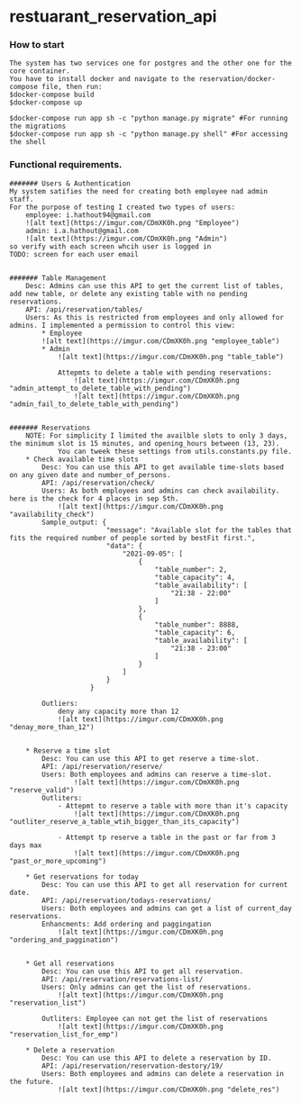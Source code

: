 # restuarant_reservation_api

### How to start
    The system has two services one for postgres and the other one for the core container.
    You have to install docker and navigate to the reservation/docker-compose file, then run:
    $docker-compose build
    $docker-compose up

    $docker-compose run app sh -c "python manage.py migrate" #For running the migrations
    $docker-compose run app sh -c "python manage.py shell" #For accessing the shell


### Functional requirements. 
    ####### Users & Authentication
    My system satifies the need for creating both employee nad admin staff.
    For the purpose of testing I created two types of users: 
        employee: i.hathout94@gmail.com
        ![alt text](https://imgur.com/CDmXK0h.png "Employee")
        admin: i.a.hathout@gmail.com
        ![alt text](https://imgur.com/CDmXK0h.png "Admin")
    so verify with each screen whcih user is logged in 
    TODO: screen for each user email


    ####### Table Management
        Desc: Admins can use this API to get the current list of tables, add new table, or delete any existing table with no pending reservations.
        API: /api/reservation/tables/
        Users: As this is restricted from employees and only allowed for admins. I implemented a permission to control this view:
            * Employee
            ![alt text](https://imgur.com/CDmXK0h.png "employee_table")
            * Admin
                ![alt text](https://imgur.com/CDmXK0h.png "table_table")
                
                Attepmts to delete a table with pending reservations:
                    ![alt text](https://imgur.com/CDmXK0h.png "admin_attempt_to_delete_table_with_pending")
                    ![alt text](https://imgur.com/CDmXK0h.png "admin_fail_to_delete_table_with_pending")


    ####### Reservations
        NOTE: For simplicity I limited the availble slots to only 3 days, the minimum slot is 15 minutes, and opening_hours between (13, 23).
                You can tweek these settings from utils.constants.py file.
        * Check available time slots
            Desc: You can use this API to get available time-slots based on any given date and number_of_persons.
            API: /api/reservation/check/
            Users: As both employees and admins can check availability. here is the check for 4 places in sep 5th.
                ![alt text](https://imgur.com/CDmXK0h.png "availability_check")
            Sample_output: {
                            "message": "Available slot for the tables that fits the required number of people sorted by bestFit first.",
                            "data": {
                                "2021-09-05": [
                                    {
                                        "table_number": 2,
                                        "table_capacity": 4,
                                        "table_availability": [
                                            "21:38 - 22:00"
                                        ]
                                    },
                                    {
                                        "table_number": 8888,
                                        "table_capacity": 6,
                                        "table_availability": [
                                            "21:38 - 23:00"
                                        ]
                                    }
                                ]
                            }
                        }
        
            Outliers:
                deny any capacity more than 12
                ![alt text](https://imgur.com/CDmXK0h.png "denay_more_than_12")


        * Reserve a time slot
            Desc: You can use this API to get reserve a time-slot.
            API: /api/reservation/reserve/
            Users: Both employees and admins can reserve a time-slot.
                    ![alt text](https://imgur.com/CDmXK0h.png "reserve_valid")
            Outliters:
                - Attepmt to reserve a table with more than it's capacity
                    ![alt text](https://imgur.com/CDmXK0h.png "outliter_reserve_a_table_wtih_bigger_than_its_capacity")

                - Attempt tp reserve a table in the past or far from 3 days max
                    ![alt text](https://imgur.com/CDmXK0h.png "past_or_more_upcoming")
        
        * Get reservations for today
            Desc: You can use this API to get all reservation for current date.
            API: /api/reservation/todays-reservations/
            Users: Both employees and admins can get a list of current_day reservations.
            Enhancments: Add ordering and paggingation 
                ![alt text](https://imgur.com/CDmXK0h.png "ordering_and_paggination")


        * Get all reservations
            Desc: You can use this API to get all reservation.
            API: /api/reservation/reservations-list/
            Users: Only admins can get the list of reservations.
                ![alt text](https://imgur.com/CDmXK0h.png "reservation_list")
            
            Outliters: Employee can not get the list of reservations
                ![alt text](https://imgur.com/CDmXK0h.png "reservation_list_for_emp")

        * Delete a reservation
            Desc: You can use this API to delete a reservation by ID.
            API: /api/reservation/reservation-destory/19/
            Users: Both employees and admins can delete a reservation in the future.
                ![alt text](https://imgur.com/CDmXK0h.png "delete_res")

